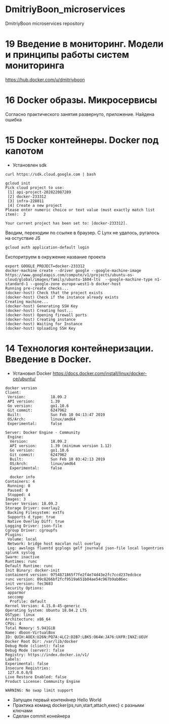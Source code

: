 # DmitriyBoon_microservices
DmitriyBoon microservices repository
# 19 Введение в мониторинг. Модели и принципы работы систем мониторинга

https://hub.docker.com/u/dmitriyboon

# 16 Docker образы. Микросервисы

Согласно практического занятия развернуто, приложение.
Найдена ошибка


# 15 Docker контейнеры. Docker под капотом
- Установлен sdk
```
curl https://sdk.cloud.google.com | bash
```
```
gcloud init
Pick cloud project to use: 
 [1] api-project-202822087289
 [2] docker-233312
 [3] infra-228011
 [4] Create a new project
Please enter numeric choice or text value (must exactly match list 
item):  2

Your current project has been set to: [docker-233312].
```
Вводим, переходим по ссылке в браузер.  С Lynx не удалось, ругалось на остуствие JS
```
gcloud auth application-default login
```
Експоритруем в окружение название проекта
```
export GOOGLE_PROJECT=docker-233312
docker-machine create --driver google --google-machine-image https://www.googleapis.com/compute/v1/projects/ubuntu-os-cloud/global/images/family/ubuntu-1604-lts  --google-machine-type n1-standard-1 --google-zone europe-west1-b docker-host
Running pre-create checks...
(docker-host) Check that the project exists
(docker-host) Check if the instance already exists
Creating machine...
(docker-host) Generating SSH Key
(docker-host) Creating host...
(docker-host) Opening firewall ports
(docker-host) Creating instance
(docker-host) Waiting for Instance
(docker-host) Uploading SSH Key
```

#  14 Технология контейнеризации. Введение в Docker.
- Установил Docker https://docs.docker.com/install/linux/docker-ce/ubuntu/
```
docker version
Client:
 Version:           18.09.2
 API version:       1.39
 Go version:        go1.10.6
 Git commit:        6247962
 Built:             Sun Feb 10 04:13:47 2019
 OS/Arch:           linux/amd64
 Experimental:      false

Server: Docker Engine - Community
 Engine:
  Version:          18.09.2
  API version:      1.39 (minimum version 1.12)
  Go version:       go1.10.6
  Git commit:       6247962
  Built:            Sun Feb 10 03:42:13 2019
  OS/Arch:          linux/amd64
  Experimental:     false

  docker info                
Containers: 4
 Running: 0
 Paused: 0
 Stopped: 4
Images: 3
Server Version: 18.09.2
Storage Driver: overlay2
 Backing Filesystem: extfs
 Supports d_type: true
 Native Overlay Diff: true
Logging Driver: json-file
Cgroup Driver: cgroupfs
Plugins:
 Volume: local
 Network: bridge host macvlan null overlay
 Log: awslogs fluentd gcplogs gelf journald json-file local logentries splunk syslog
Swarm: inactive
Runtimes: runc
Default Runtime: runc
Init Binary: docker-init
containerd version: 9754871865f7fe2f4e74d43e2fc7ccd237edcbce
runc version: 09c8266bf2fcf9519a651b04ae54c967b9ab86ec
init version: fec3683
Security Options:
 apparmor
 seccomp
  Profile: default
Kernel Version: 4.15.0-45-generic
Operating System: Ubuntu 18.04.2 LTS
OSType: linux
Architecture: x86_64
CPUs: 4
Total Memory: 5.941GiB
Name: dboon-VirtualBox
ID: QUIH:AOEX:U26N:PQ7A:4LC2:D2B7:LBK5:O64W:JA76:UXFR:INXZ:UEUY
Docker Root Dir: /var/lib/docker
Debug Mode (client): false
Debug Mode (server): false
Registry: https://index.docker.io/v1/
Labels:
Experimental: false
Insecure Registries:
 127.0.0.0/8
Live Restore Enabled: false
Product License: Community Engine

WARNING: No swap limit support

```
- Запущен первый контенйнер Hello World
- Практика команд  docker{ps,run,start,attach,exec} с разными ключами
- Сделан commit конейнера
